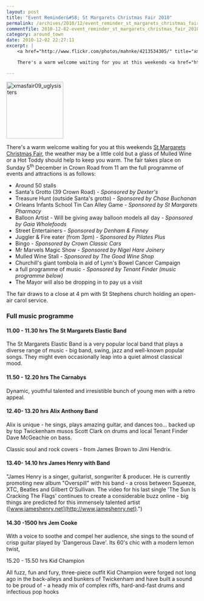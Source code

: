 ```yaml
---
layout: post
title: "Event Reminder&#58; St Margarets Christmas Fair 2010"
permalink: /archives/2010/12/event_reminder_st_margarets_christmas_fair_2010.html
commentfile: 2010-12-02-event_reminder_st_margarets_christmas_fair_2010
category: around_town
date: 2010-12-02 22:27:11
excerpt: |
    <a href="http://www.flickr.com/photos/mahnke/4213534305/" title="xmasfair09_uglysisters by Peter M, on Flickr"><img src="http://www.flickr.com/photos/mahnke/4213534305_794e1fcc98_m.jpg" width="150" class="photo right" alt="xmasfair09_uglysisters" /></a>

    There's a warm welcome waiting for you at this weekends <a href="https://stmargarets.london/event/fair/200705142573,">St Margarets Christmas Fair</a> the weather may be a little cold but a glass of Mulled Wine or a Hot Toddy should help to keep you warm. The fair takes place on Sunday 5<sup>th</sup> December in Crown Road from 11 am.

---
```


<a href="http://www.flickr.com/photos/mahnke/4213534305/" title="xmasfair09_uglysisters by Peter M, on Flickr"><img src="http://www.flickr.com/photos/mahnke/4213534305_794e1fcc98_m.jpg" width="150" class="photo right" alt="xmasfair09_uglysisters" /></a>

There's a warm welcome waiting for you at this weekends [St Margarets Christmas Fair](https://stmargarets.london/event/fair/200705142573), the weather may be a little cold but a glass of Mulled Wine or a Hot Toddy should help to keep you warm. The fair takes place on Sunday 5<sup>th</sup> December in Crown Road from 11 am the full programme of events and attractions is as follows:

-   Around 50 stalls
-   Santa's Grotto (39 Crown Road) - *Sponsored by Dexter's*
-   Treasure Hunt (outside Santa's grotto) - *Sponsored by Chase Buchanan*
-   Orleans Infants School Tin Can Alley Game - *Sponsored by St Margarets Pharmacy*
-   Balloon Artist - Will be giving away balloon models all day - *Sponsored by Gaia Wholefoods*
-   Street Entertainers - *Sponsored by Denham & Finney*
-   Juggler & Fire eater (from 3pm) - *Sponsored by Pilates Plus*
-   Bingo - *Sponsored by Crown Classic Cars*
-   Mr Marvels Magic Show - *Sponsored by Nigel Hare Joinery*
-   Mulled Wine Stall - *Sponsored by The Good Wine Shop*
-   Churchill's giant tombola in aid of Lynn's Bowel Cancer Campaign
-   a full programme of music - *Sponsored by Tenant Finder (music programme below)*
-   The Mayor will also be dropping in to pay us a visit

The fair draws to a close at 4 pm with St Stephens church holding an open-air carol service.

### Full music programme

#### 11.00 - 11.30 hrs The St Margarets Elastic Band

The St Margarets Elastic Band is a very popular local band that plays a diverse range of music - big band, swing, jazz and well-known popular songs. They might even occasionally leap into a quiet almost classical mood.

#### 11.50 - 12.20 hrs The Carnabys

Dynamic, youthful talented and irresistible bunch of young men with a retro appeal.

#### 12.40- 13.20 hrs Alix Anthony Band

Alix is unique - he sings, plays amazing guitar, and dances too... backed up by top Twickenham musos Scott Clark on drums and local Tenant Finder Dave McGeachie on bass.

Classic soul and rock covers - from James Brown to Jimi Hendrix.

#### 13.40- 14.10 hrs James Henry with Band

"James Henry is a singer, guitarist, songwriter & producer. He is currently promoting new album "Overspill" with his band - a cross between Squeeze, XTC, Beatles and Gilbert O'Sullivan. The video for his last single 'The Sun Is Cracking The Flags' continues to create a considerable buzz online - big things are predicted for this immensely talented artist ([www.jameshenry.net](http://www.jameshenry.net).")

#### 14.30 -1500 hrs Jem Cooke

With a voice to soothe and compel her audience, she sings to the sound of crisp guitar played by 'Dangerous Dave'. Its 60's chic with a modern lemon twist,

15.20 - 15.50 hrs Kid Champion

All fuzz, fun and fury, three-piece outfit Kid Champion were forged not long ago in the back-alleys and bunkers of Twickenham and have built a sound to be proud of - a heady mix of complex riffs, hard-and-fast drums and infectious pop hooks
